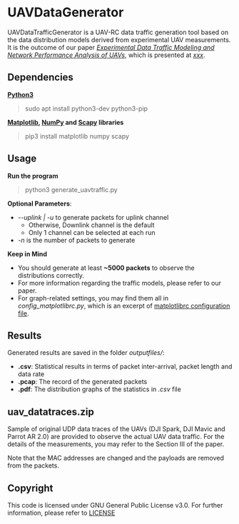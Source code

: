 # UAVDataGenerator 

UAVDataTrafficGenerator is a UAV-RC data traffic generation tool based on the data distribution models derived from experimental UAV measurements. It is the outcome of our paper *[Experimental Data Traffic Modeling and Network Performance Analysis of UAVs]()*, which is presented at *[xxx]()*. 

## Dependencies
**[Python3](https://www.python.org/download/releases/3.0/)**
> sudo apt install python3-dev python3-pip

**[Matplotlib](https://matplotlib.org/), [NumPy](https://numpy.org/) and [Scapy](https://scapy.net/) libraries**
> pip3 install matplotlib numpy scapy 

## Usage
**Run the program**
> python3 generate_uavtraffic.py

**Optional Parameters**:
- *--uplink | -u* to generate packets for uplink channel
  - Otherwise, Downlink channel is the default
  - Only 1 channel can be selected at each run
- *-n* is the number of packets to generate

**Keep in Mind**
- You should generate at least **~5000 packets** to observe the distributions correctly.
- For more information regarding the traffic models, please refer to our paper.
- For graph-related settings, you may find them all in *config_matplotlibrc.py*, which is an excerpt of [matplotlibrc configuration file](https://matplotlib.org/3.2.1/tutorials/introductory/customizing.html). 

## Results
Generated results are saved in the folder *outputfiles/*:
- **.csv**: Statistical results in terms of packet inter-arrival, packet length and data rate
- **.pcap**: The record of the generated packets
- **.pdf**: The distribution graphs of the statistics in *.csv* file

## uav_datatraces.zip
Sample of original UDP data traces of the UAVs (DJI Spark, DJI Mavic and Parrot AR 2.0) are provided to observe the actual UAV data traffic. For the details of the measurements, you may refer to the Section III of the paper. 

Note that the MAC addresses are changed and the payloads are removed from the packets. 

## Copyright
This code is licensed under GNU General Public License v3.0. For further information, please refer to [LICENSE](LICENSE)
